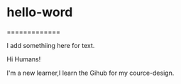 # hello-word
=============

I add somethiing here for text.

Hi Humans!

I'm a new learner,I learn the Gihub for my cource-design.
